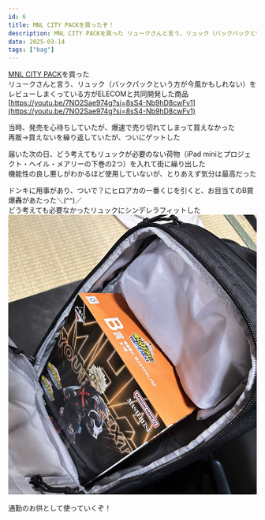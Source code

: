 ```yaml
---
id: 6
title: MNL CITY PACKを買ったぞ！
description: MNL CITY PACKを買った リュークさんと言う、リュック（バックパックという方が今風かもしれない）をレビューしまくっている方がELE...
date: 2025-03-14
tags: ["bag"]
---
```


[MNL CITY PACK](https://www.elecom.co.jp/products/BM-MNLBP01BK.html)を買った  
リュークさんと言う、リュック（バックパックという方が今風かもしれない）をレビューしまくっている方がELECOMと共同開発した商品  
[https://youtu.be/7NO2Sae974g?si=8sS4-Nb9hD8cwFv1](https://youtu.be/7NO2Sae974g?si=8sS4-Nb9hD8cwFv1)  

当時、発売を心待ちしていたが、爆速で売り切れてしまって買えなかった  
再販→買えないを繰り返していたが、ついにゲットした  

届いた次の日、どう考えてもリュックが必要のない荷物（iPad miniとプロジェクト・ヘイル・メアリーの下巻の2つ）を入れて街に繰り出した  
機能性の良し悪しがわかるほど使用していないが、とりあえず気分は最高だった  

ドンキに用事があり、ついで？にヒロアカの一番くじを引くと、お目当てのB賞爆轟があたった＼(^^)／  
どう考えても必要なかったリュックにシンデレラフィットした  
![Image](../../assets/1b63131e-2c25-80b4-b244-f25cc9a249e4_3b5fc00a0dd2bf1e.jpeg)

通勤のお供として使っていくぞ！  
